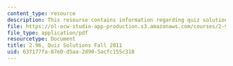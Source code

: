 ```yaml
---
content_type: resource
description: This resourse contains information regarding quiz solutions fall 2011.
file: https://ol-ocw-studio-app-production.s3.amazonaws.com/courses/2-96-management-in-engineering-fall-2012/637177fa87e0d5aa2d905acfc155c318_MIT2_96F12_quiz11s.pdf
file_type: application/pdf
resourcetype: Document
title: 2.96, Quiz Solutions Fall 2011
uid: 637177fa-87e0-d5aa-2d90-5acfc155c318
---
```

